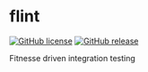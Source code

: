 # flint

[![GitHub license](https://img.shields.io/badge/license-GPLv3-blue.svg)](https://raw.githubusercontent.com/NeoOrigin/flint/master/LICENSE)
[![GitHub release](https://img.shields.io/github/release/NeoOrigin/flint.svg)](https://github.com/NeoOrigin/flint/releases/latest)

Fitnesse driven integration testing
